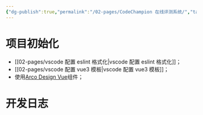 ```yaml
---
{"dg-publish":true,"permalink":"/02-pages/CodeChampion 在线评测系统/","tags":["personal/blog","project/oj"]}
---
```


# 项目初始化
- [[02-pages/vscode 配置 eslint 格式化\|vscode 配置 eslint 格式化]]；
- [[02-pages/vscode 配置 vue3 模板\|vscode 配置 vue3 模板]]；
- 使用[Arco Design Vue](https://arco.design/vue/docs/start)组件；

# 开发日志

